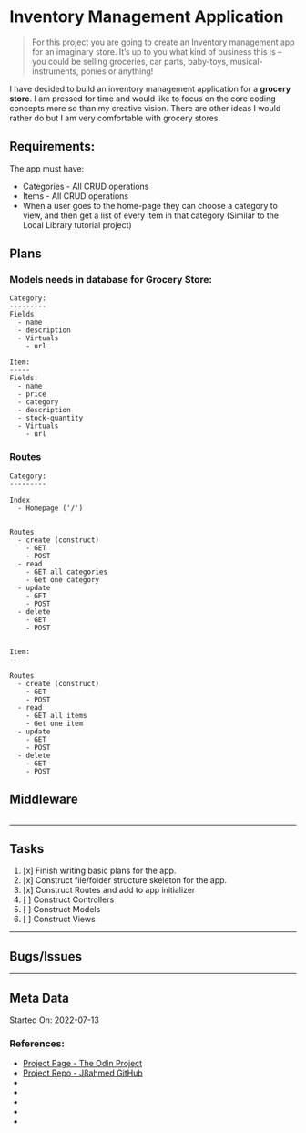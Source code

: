 # Inventory Management Application

> For this project you are going to create an Inventory management app for an imaginary store. It’s up to you what kind of business this is – you could be selling groceries, car parts, baby-toys, musical-instruments, ponies or anything!

I have decided to build an inventory management application for a **grocery store**. I am pressed for time and would like to focus on the core coding concepts more so than my creative vision. There are other ideas I would rather do but I am very comfortable with grocery stores.

## Requirements:

The app must have:

- Categories - All CRUD operations
- Items - All CRUD operations
- When a user goes to the home-page they can choose a category to view, and then get a list of every item in that category (Similar to the Local Library tutorial project)

## Plans

### Models needs in database for Grocery Store:

```
Category:
---------
Fields
  - name
  - description
  - Virtuals
    - url

Item:
-----
Fields:
  - name
  - price
  - category
  - description
  - stock-quantity
  - Virtuals
    - url

```

### Routes

```
Category:
---------

Index
  - Homepage ('/')


Routes
  - create (construct)
    - GET
    - POST
  - read
    - GET all categories
    - Get one category
  - update
    - GET
    - POST
  - delete
    - GET
    - POST


Item:
-----

Routes
  - create (construct) 
    - GET
    - POST
  - read
    - GET all items
    - Get one item
  - update
    - GET
    - POST
  - delete
    - GET
    - POST
```

## Middleware

```

```

---

## Tasks

1. [x] Finish writing basic plans for the app.
2. [x] Construct file/folder structure skeleton for the app.
3. [x] Construct Routes and add to app initializer
4. [ ] Construct Controllers
5. [ ] Construct Models
6. [ ] Construct Views


---

## Bugs/Issues



---

## Meta Data

Started On: 2022-07-13

### References:

- [Project Page - The Odin Project](https://www.theodinproject.com/lessons/nodejs-inventory-application)
- [Project Repo - J8ahmed GitHub](https://github.com/j8ahmed/theodinproject_projects/tree/main/nodejs_projects/inventory_application)
- []()
- []()
- []()
- []()
- []()
